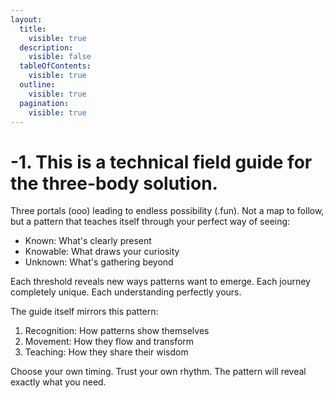 ```yaml
---
layout:
  title:
    visible: true
  description:
    visible: false
  tableOfContents:
    visible: true
  outline:
    visible: true
  pagination:
    visible: true
---
```


# -1. This is a technical field guide for the three-body solution.

Three portals (ooo) leading to endless possibility (.fun). Not a map to follow, but a pattern that teaches itself through your perfect way of seeing:

* Known: What's clearly present
* Knowable: What draws your curiosity
* Unknown: What's gathering beyond

Each threshold reveals new ways patterns want to emerge. Each journey completely unique. Each understanding perfectly yours.

The guide itself mirrors this pattern:

1. Recognition: How patterns show themselves
2. Movement: How they flow and transform
3. Teaching: How they share their wisdom

Choose your own timing. Trust your own rhythm. The pattern will reveal exactly what you need.
